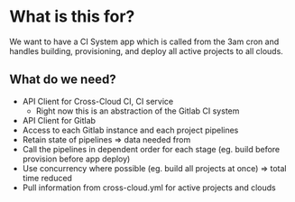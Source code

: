 # What is this for?

We want to have a CI System app which is called from the 3am cron and handles
building, provisioning, and deploy all active projects to all clouds.

## What do we need?

- API Client for Cross-Cloud CI, CI service
  * Right now this is an abstraction of the Gitlab CI system
- API Client for Gitlab
- Access to each Gitlab instance and each project pipelines
- Retain state of pipelines => data needed from 
- Call the pipelines in dependent order for each stage (eg. build before provision before app deploy)
- Use concurrency where possible (eg. build all projects at once) => total time reduced
- Pull information from cross-cloud.yml for active projects and clouds

## 


